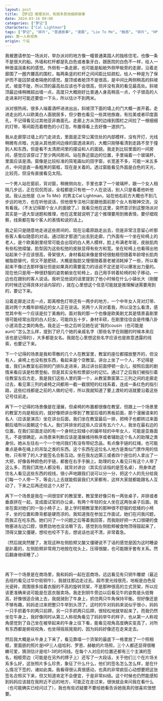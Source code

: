 ```yaml
---
layout: post
title: 【梦记】推理派对，和很多其他细碎故事
date: 2024-03-16 09:00
categories: ["梦记"]
characters: ["Cal Lightman"]
tags: ["梦记", "碎片", "普通故事", "漫展", "Lie To Me", "触感", "碎片", "HP", "解谜", "纽约"]
pov: 第一人称视角
origin: 个站
---
```


我被邀请参加一场派对，举办派对的地方像一幢普通美国人的独栋住宅，也像一条不是很大的船。外墙和栏杆都是乳白色或者象牙白，跟医院的白色不一样，给人一种很温润柔和的感觉。外侧有一条走廊，也可能是船舱外侧甲板旁的走廊，沿着走廊围了一圈齐腰高的围栏，每两条竖的栏杆之间间距比较疏松，给人一种是为了保护而不是囚禁或者隔绝的感觉。屋顶或者舱顶不是很高，是中间比两侧稍高的斜坡式，坡度不陡，所以顶的最高处应该也不会很高，但并没有真的看见最高处。斜坡顶最边缘稍微超出墙一点，高度只大概刚好比普通人身高稍高一点，个子很高的人走进来时可能还要低一下头，所以估计不到两米。

派对很热闹，很多人端着酒杯进进出出，斜坡顶下面的墙上的门大概一直开着。走进走出的人以欧美白人面貌居多，但少数也看见一些其他族裔，有拉美或者印度面孔，不记得看见过其他亚非裔面孔。走廊上方从顶的边缘到围栏之间拉了一根细细的灯带，等间距亮着橙色的小灯泡，布置得看上去好像一道拱门。

我从走廊穿过墙上的门走进去，里面是正常公寓住处的内部模样，没有开灯，光线稍微有点暗，光是从其他房间边缘的窗透进来的，大概只刚够看清到走路不至于撞到人和东西，但是看不太清房间里的摆设和人的面貌。我走到比较里面的一间房间，感觉应该穿过了至少两间房间。站在靠近窗边的位置，手里端着一个玻璃杯，里面应该是酒。窗像是比较标准的简笔画似的田字窗，长宽差不多，可能一米五多点，中间竖直一条粗黑的窗框，现在是关着的。透过窗能看见外面是白色的天光，比较亮，但没有直接看见太阳。

一个男人站在窗前，背对窗，稍微侧向左，手里也拿了一个玻璃杯，跟一个女人相隔几步远，正在侃侃而谈，全程都是只有他一个人在说话，别人只是看着他听他说。我认出他是《Lie To Me》的男主Cal Lightman，站在他右前方大概也不到几步远的地方，也在听他说话，但他很专注地只是跟他面前那个女人有眼神交流，没有看我。（不太记得那个女人的面貌了。）我看见他在这里，突然意识到这整场派对其实是一道大型谜题和推理，他在这里就说明了这个推理要用到微表情，要仔细观察，线索都在每个客人的表情和说的话上。

我之前只是随意地走进这些房间的，现在沿着原路走出去，但是非常注意留心听那些客人看似随意的对话。通过刚才那道门出去到走廊，门外面有一个坐在轮椅上的老人，是个欧美剧里经常可能会出现的白人男人模样，脸上布满老年斑，皮肤肌肉有些松弛褶皱，脸型因为这些松弛的皮肤显得有些方和宽。坐在轮椅上也看得出他站起来个子应该很高，骨架很大，身材看起来像是曾经很魁梧但随着年龄增长肌肉被脂肪替代，但又不是肥硕，大概是脂肪又慢慢随着衰老被消耗掉了一些，所以看起来不像过去那样强壮但是如果真的需要蛮力的话说不定还是可以爆发出力量的。现在他只是用一种很舒服的姿势躺坐在轮椅上，自己用手转着轮椅的轮子移动，一边也在跟别的客人说话。我听见他说的话里提到了他小时候在什么小镇长大（刚醒的时候还记得具体对话内容的），就在心里想这个信息可能就是推理解谜需要用到的，要记下来。

沿着走廊走过去一点，距离橙色灯带还有一两步的地方，一个中年女人背对灯带、面对两个大概年龄相近的女人正在说话。另两个人背对着我，所以没怎么看清，感觉其中有一个应该是拉丁美裔的。面对我的那一个也像是欧美剧尤其是情景喜剧里很可能经常出现的白人妇女，可能四五十岁，身材丰硕，在剧里往往会是传播八卦小道消息之类的角色。我走近一些之后听见她在说“我的cousin（也可能是aunt）”怎么怎么样，提到了好几个她的亲戚名字（那些名字在刚醒的时候本来应该也是记得的），大多都是女名。我就在心里想这些名字应该也是故意透露的线索，也要记下来。

下一个记得的场景是我和零散的几个人在教室里，教室的座位都摆放整齐的，但没有人，桌椅上也没有放东西，看起来是个空教室。讲台上坐了一个人，不记得是谁，我们从教室右前侧的门排队走进来，路过讲台前面停顿一会儿，按照后面的剧情来看应该是检票登船，但是其实没有检票部分的记忆。通过了之后我们被指引着往教室左后方走，我是我们这些人里的第一个，从教室靠窗第二三列之间的走廊走过去，看见第三列的桌椅之间都用一截一截很短的红线系着，连成一条红色的指引路，这些红线都是之前的人做的记号，所以我就知道了要上渡轮的话就要沿着这些记号往前走。

再下一个记得的场景像是在漫展，但桌椅的布置都很像在教室，但跟上一个场景里的教室方向是相反的，就好像把讲台移到了教室后墙的黑板前面，那个漫展请来的名人（应该是演员）坐在讲台后面，我们坐在教室最后一排，把椅子也都转过来面朝后墙所以面朝这个名人。我们并排坐的这些人应该有五六个人，我坐在最右边的位置。在我们前面走动的有一个身材比较矮小的偏年轻的中年女人，可能是亚裔面孔，不是很确定。从场景来判断应该是漫展维持秩序或者辅助这个名人的助理之类身份。她从左往右一个一个地问我们有没有带纪念品，有点像手链的红绳，也可能重点是串在绳上的吊坠之类的东西。这个东西在这位名人地方是类似门票作用的信物，只有带了的人才能签名合影互动。坐在我左边第三或者四个座位的人拿出了一大把，好像各种颜色的手链，都套在右手手腕上。助理的女人看见只有这个人带了这么多，而我们其他人都没有，就背对讲台（其实应该指的是签名桌），用身体遮住名人看见这些东西的视线，很小声地跟我们说可以分一分，把这个人的先分给我们每一个人带一下，等会儿上去就能假装我们大家都有，这样大家就都能跟名人互动了，下来之后再还给这个人好了。

再下一个场景是我在一间很空旷的教室里，教室里好像只有一两张桌子，并排或者垂直拼在一起，变成面试官的办公桌，有两个年轻的女人坐在这两张桌子后面。我坐在面对她们的一张小椅子上，是上学时期教室里的那种很不舒服的低矮的小椅子，坐的位置和靠背都是硬而凉的。我知道我在参加工作面试，她们在问我问题，而我正在吃东西。她们问了一个问题之后等着我回答，而我刚好把一大口很硬的食物塞进左边口腔，很费劲地也没法嚼下去，感觉到左侧脸颊被食物顶得鼓起来了，顶得又酸又僵硬，想咬也咬不下去，想说话也说不清，非常着急。

（然后就突然醒了，发现这种左侧脸颊又酸又僵硬说不了话的感觉是因为这时睡姿是趴着的，左侧脸颊非常用力地按在枕头上，压得很酸，也可能跟牙套有关系。然后翻身继续睡了。）

<br>

再下一个场景是在商场里，我和妈妈一起在逛商场，远远看见有只铜牛雕塑（最近去纽约看见过华尔街铜牛），我就往那边走过去。超市里光线很亮，地板是白色反光瓷砖，周围很多挂着衣服的不高的旋转货架，不是那种很高的立式货架，所以应该更准确来说可能是在逛衣服卖场。我走到铜牛旁边以后看见牛的姿势是头低臀高，好像很适合骑上去，我就骑到了牛身上，抓住两只牛角保持平衡。但好像还是不够有趣，妈妈走过来把整只牛举到头顶了。这时的牛对妈妈来说似乎很小，妈妈一只手抓着牛的两只前蹄，另一只手抓两只后蹄，很轻松地就举起来了。而我仍然坐在牛身上，我好像同时从第三人称视角看见了妈妈举牛的样子，也从第一人称视角感觉到了自己坐在被举起来的牛身上往下看，能看见视角高度确实变高了，对所有东西都是俯视视角，也坐得摇摇晃晃的，因为妈妈好像还在走来走去。

然后我大概是从牛身上下来了，看见靠墙一个货架的最底下一格里放了一个照相框，里面嵌的照片是HP三人组哈利、罗恩、赫敏的片场照，三个人都还显得很稚嫩可爱，猜测估计是哈1-3的时间线。在每个人对应的位置还都有三个主演的签名，相框旁边（可能是在另外的牌子上）还写了一大段话，关于他们三个在片场关系多么好，这张照片多么珍贵，象征了什么什么，他们的签名怎么怎么样，是在什么情况下签的，诸如此类。我看得很认真很感动，也真的非常疯狂心动想要把这张签名合照买下来，但又知道肯定不会便宜，于是非常纠结。这个时候也仍然能感知到妈妈应该就在我附近不远的地方，可能正在走过来，很快就会来问我在看什么（也可能确实已经问过了），我也有些迟疑要不要给她看告诉她我真的很喜欢很想要。
